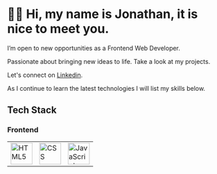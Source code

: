 <div id="bio">
  <h1>👋🏻 Hi, my name is Jonathan, it is nice to meet you.</h1>
  <p>I’m open to new opportunities as a Frontend Web Developer.</p>
  <p>Passionate about bringing new ideas to life. Take a look at my projects.</p>
  <p>Let's connect on <a href="https://www.linkedin.com/in/jonathangillman01/" target="_blank">Linkedin</a>.</p>
  <p>As I continue to learn the latest technologies I will list my skills below.</p>
</div>

<div id="skills">
  <h2>Tech Stack</h2>
  
  <h3>Frontend</h3>
  <table>
    <tr>
      <td><img src="https://user-images.githubusercontent.com/25181517/192158954-f88b5814-d510-4564-b285-dff7d6400dad.png" alt="HTML5" width="50px" height="50px"></td>
      <td><img src="https://user-images.githubusercontent.com/25181517/183898674-75a4a1b1-f960-4ea9-abcb-637170a00a75.png" alt="CSS" width="50px" height="50px"></td>    
      <td><img src="https://user-images.githubusercontent.com/25181517/117447155-6a868a00-af3d-11eb-9cfe-245df15c9f3f.png" alt="JavaScript" width="50px" height="50px">
      </td>          
    </tr>
  </table>
</div>
